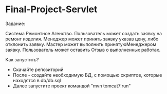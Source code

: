# Final-Project-Servlet
Задание:

Система Ремонтное Агенство. Пользователь может
создать заявку на ремонт изделия. Менеджер может
принять заявку указав цену, либо отклонить заявку.
Мастер может выполнить принятуюМенеджером заявку. 
Пользователь может оставить Отзыв о выполненных работах.

Как запустить?

- Скачайте репозиторий
- После - создайте необходимую БД, с помощью скриптов, которые находятся в db/db.sql
- Далее запустите проект командой "mvn tomcat7:run"